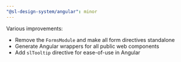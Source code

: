 ```yaml
---
"@sl-design-system/angular": minor
---
```


Various improvements:
- Remove the `FormsModule` and make all form directives standalone
- Generate Angular wrappers for all public web components
- Add `slTooltip` directive for ease-of-use in Angular

